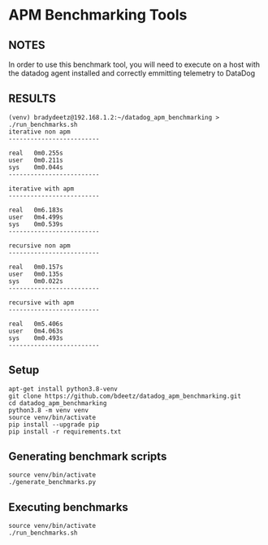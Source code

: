 # APM Benchmarking Tools
## NOTES
In order to use this benchmark tool, you will need to execute on a host with the datadog agent installed and correctly emmitting telemetry to DataDog

## RESULTS
```
(venv) bradydeetz@192.168.1.2:~/datadog_apm_benchmarking > ./run_benchmarks.sh
iterative non apm
-------------------------

real   0m0.255s
user   0m0.211s
sys    0m0.044s
-------------------------

iterative with apm
-------------------------

real   0m6.183s
user   0m4.499s
sys    0m0.539s
-------------------------

recursive non apm
-------------------------

real   0m0.157s
user   0m0.135s
sys    0m0.022s
-------------------------

recursive with apm
-------------------------

real   0m5.406s
user   0m4.063s
sys    0m0.493s
-------------------------
```

## Setup
```
apt-get install python3.8-venv
git clone https://github.com/bdeetz/datadog_apm_benchmarking.git
cd datadog_apm_benchmarking
python3.8 -m venv venv
source venv/bin/activate
pip install --upgrade pip
pip install -r requirements.txt
```

## Generating benchmark scripts
```
source venv/bin/activate
./generate_benchmarks.py
```

## Executing benchmarks
```
source venv/bin/activate
./run_benchmarks.sh
```
